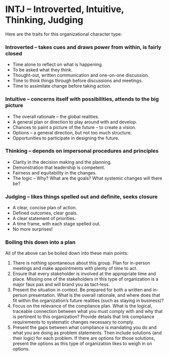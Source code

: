 # INTJ – Introverted, Intuitive, Thinking, Judging

Here are the traits for this organizational character type:

### Introverted – takes cues and draws power from within, is fairly closed

* Time alone to reflect on what is happening.
* To be asked what they think.
* Thought-out, written communication and one-on-one discussion.
* Time to think things through before discussions and meetings.
* Time to assimilate change before taking action.

### Intuitive – concerns itself with possibilities, attends to the big picture

* The overall rationale – the global realities.
* A general plan or direction to play around with and develop.
* Chances to paint a picture of the future – to create a vision.
* Options – a general direction, but not too much structure.
* Opportunities to participate in designing the future.

### Thinking – depends on impersonal procedures and principles

* Clarity in the decision making and the planning.
* Demonstration that leadership is competent.
* Fairness and equitability in the changes.
* The logic – Why? What are the goals? What systemic changes will there be?

### Judging – likes things spelled out and definite, seeks closure

* A clear, concise plan of action.
* Defined outcomes, clear goals.
* A clear statement of priorities.
* A time frame, with each stage spelled out.
* No more surprises!

### Boiling this down into a plan

All of the above can be boiled down into these main points:

1. There is nothing spontaneous about this group. Plan for in-person meetings and make appointments with plenty of time to act.
2. Ensure that every stakeholder is involved at the appropriate time and place. Missing one of the stakeholders in this type of organization is a major faux pas and will brand you as tact-less.
3. Present the situation in context. Be prepared for both a written and in-person presentation. What is the overall rationale, and where does that fit within the organization’s future realities \(such as staying in business\)?
4. Focus on the relevance of the compliance plan. What is the logical, traceable connection between what you must comply with and why that is pertinent to this organization? Provide details that link compliance requirements to systematic changes necessary to comply.
5. Present the gaps between what compliance is mandating you do and what you are doing as problem statements. Then include solutions \(and their logic\) for each problem. If there are options for those solutions, present the options as this type of organization likes to weigh in on options.

